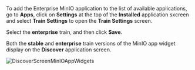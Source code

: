 &NewLine;

To add the Enterprise MinIO application to the list of available applications, go to **Apps**, click on **Settings** at the top of the **Installed** application sxcreen and select **Train Settings** to open the **Train Settings** screen.

Select the **enterprise** train, and then click **Save**.

Both the **stable** and **enterprise** train versions of the MinIO app widget display on the **Discover** application screen.

![DiscoverScreenMinIOAppWidgets](/images/SCALE/Apps/DiscoverScreenMinIOAppWidgets.png "MinioApp Widgets")